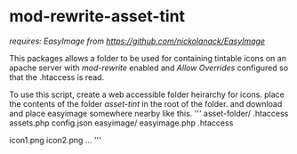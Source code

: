 mod-rewrite-asset-tint
======================

*requires: EasyImage from https://github.com/nickolanack/EasyImage*

This packages allows a folder to be used for containing tintable icons on an apache server with *mod-rewrite* enabled and
*Allow Overrides* configured so that the .htaccess is read. 

To use this script, create a web accessible folder heirarchy for icons. place the contents of the folder *asset-tint*
in the root of the folder. and download and place easyimage somewhere nearby like this.
'''
asset-folder/
  .htaccess
  assets.php
  config.json
  easyimage/
    easyimage.php
    .htaccess
    
  icon1.png
  icon2.png
  ...
'''
